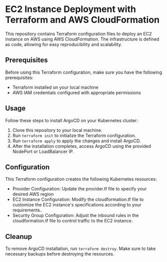 # EC2 Instance Deployment with Terraform and AWS CloudFormation

This repository contains Terraform configuration files to deploy an EC2 instance on AWS using AWS CloudFormation. The infrastructure is defined as code, allowing for easy reproducibility and scalability.

## Prerequisites

Before using this Terraform configuration, make sure you have the following prerequisites:

- Terraform installed on your local machine
- AWS IAM credentials configured with appropriate permissions

## Usage

Follow these steps to install ArgoCD on your Kubernetes cluster:

1. Clone this repository to your local machine.
2. Run `terraform init` to initialize the Terraform configuration.
3. Run `terraform apply` to apply the changes and install ArgoCD.
4. After the installation completes, access ArgoCD using the provided NodePort or LoadBalancer IP.


## Configuration

This Terraform configuration creates the following Kubernetes resources:

- Provider Configuration: Update the provider.tf file to specify your desired AWS region
- EC2 Instance Configuration: Modify the cloudformation.tf file to customize the EC2 instance's specifications according to your requirements..
- Security Group Configuration: Adjust the inbound rules in the cloudformation.tf file to control traffic to the EC2 instance.

## Cleanup

To remove ArgoCD installation, run `terraform destroy`. Make sure to take necessary backups before destroying the resources.
